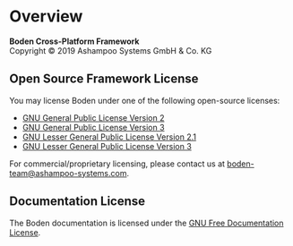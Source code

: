 # Overview

**Boden Cross-Platform Framework**  
Copyright &copy; 2019 Ashampoo Systems GmbH & Co. KG

## Open Source Framework License

You may license Boden under one of the following open-source licenses:

* [GNU General Public License Version 2](gpl-2.md)
* [GNU General Public License Version 3](gpl-3.md)
* [GNU Lesser General Public License Version 2.1](lgpl-2.1.md)
* [GNU Lesser General Public License Version 3](lgpl-3.md)

For commercial/proprietary licensing, please contact us at boden-team@ashampoo-systems.com.

## Documentation License

The Boden documentation is licensed under the [GNU Free Documentation License](fdl-1.3.md).